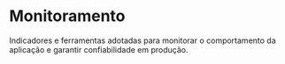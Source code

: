 # Monitoramento

Indicadores e ferramentas adotadas para monitorar o comportamento da aplicação e garantir confiabilidade em produção.
